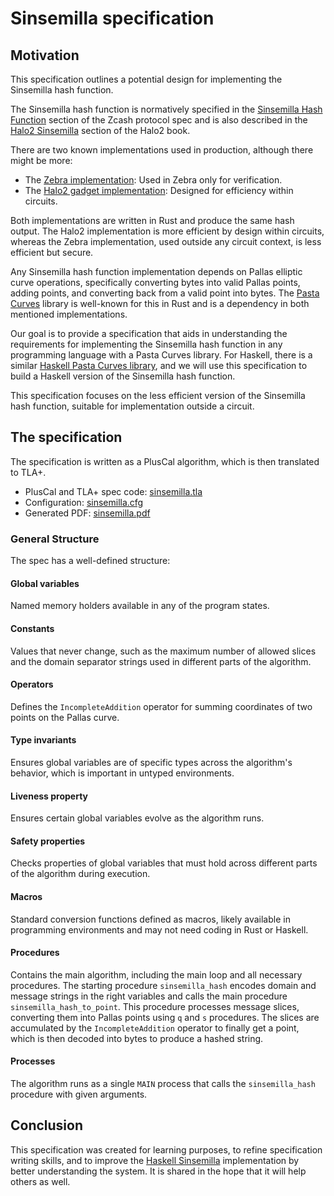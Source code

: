 # Sinsemilla specification

## Motivation

This specification outlines a potential design for implementing the Sinsemilla hash function.

The Sinsemilla hash function is normatively specified in the [Sinsemilla Hash Function](https://zips.z.cash/protocol/protocol.pdf#concretesinsemillahash) section of the Zcash protocol spec and is also described in the [Halo2 Sinsemilla](https://zcash.github.io/halo2/design/gadgets/sinsemilla.html) section of the Halo2 book.

There are two known implementations used in production, although there might be more:

- The [Zebra implementation](https://github.com/ZcashFoundation/zebra/blob/v1.7.0/zebra-chain/src/orchard/sinsemilla.rs): Used in Zebra only for verification. 
- The [Halo2 gadget implementation](https://github.com/zcash/halo2/blob/halo2_proofs-0.3.0/halo2_gadgets/src/sinsemilla.rs): Designed for efficiency within circuits.

Both implementations are written in Rust and produce the same hash output. The Halo2 implementation is more efficient by design within circuits, whereas the Zebra implementation, used outside any circuit context, is less efficient but secure.

Any Sinsemilla hash function implementation depends on Pallas elliptic curve operations, specifically converting bytes into valid Pallas points, adding points, and converting back from a valid point into bytes. The [Pasta Curves](https://github.com/zcash/pasta_curves) library is well-known for this in Rust and is a dependency in both mentioned implementations.

Our goal is to provide a specification that aids in understanding the requirements for implementing the Sinsemilla hash function in any programming language with a Pasta Curves library. For Haskell, there is a similar [Haskell Pasta Curves library](https://github.com/nccgroup/pasta-curves), and we will use this specification to build a Haskell version of the Sinsemilla hash function.

This specification focuses on the less efficient version of the Sinsemilla hash function, suitable for implementation outside a circuit.

## The specification

The specification is written as a PlusCal algorithm, which is then translated to TLA+.

- PlusCal and TLA+ spec code: [sinsemilla.tla](sinsemilla.tla)
- Configuration: [sinsemilla.cfg](sinsemilla.cfg)
- Generated PDF: [sinsemilla.pdf](sinsemilla.pdf)

### General Structure

The spec has a well-defined structure:

#### Global variables

Named memory holders available in any of the program states.

#### Constants

Values that never change, such as the maximum number of allowed slices and the domain separator strings used in different parts of the algorithm.

#### Operators

Defines the `IncompleteAddition` operator for summing coordinates of two points on the Pallas curve.

#### Type invariants

Ensures global variables are of specific types across the algorithm's behavior, which is important in untyped environments.

#### Liveness property

Ensures certain global variables evolve as the algorithm runs.

#### Safety properties

Checks properties of global variables that must hold across different parts of the algorithm during execution.

#### Macros

Standard conversion functions defined as macros, likely available in programming environments and may not need coding in Rust or Haskell.

#### Procedures

Contains the main algorithm, including the main loop and all necessary procedures. The starting procedure `sinsemilla_hash` encodes domain and message strings in the right variables and calls the main procedure `sinsemilla_hash_to_point`. This procedure processes message slices, converting them into Pallas points using `q` and `s` procedures. The slices are accumulated by the `IncompleteAddition` operator to finally get a point, which is then decoded into bytes to produce a hashed string.

#### Processes

The algorithm runs as a single `MAIN` process that calls the `sinsemilla_hash` procedure with given arguments.

## Conclusion

This specification was created for learning purposes, to refine specification writing skills, and to improve the [Haskell Sinsemilla](https://github.com/oxarbitrage/sinsemilla) implementation by better understanding the system. It is shared in the hope that it will help others as well.
